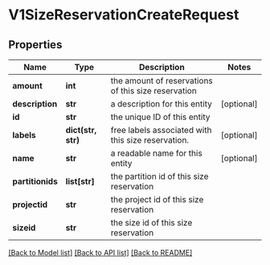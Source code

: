 # V1SizeReservationCreateRequest

## Properties
Name | Type | Description | Notes
------------ | ------------- | ------------- | -------------
**amount** | **int** | the amount of reservations of this size reservation | 
**description** | **str** | a description for this entity | [optional] 
**id** | **str** | the unique ID of this entity | 
**labels** | **dict(str, str)** | free labels associated with this size reservation. | [optional] 
**name** | **str** | a readable name for this entity | [optional] 
**partitionids** | **list[str]** | the partition id of this size reservation | 
**projectid** | **str** | the project id of this size reservation | 
**sizeid** | **str** | the size id of this size reservation | 

[[Back to Model list]](../README.md#documentation-for-models) [[Back to API list]](../README.md#documentation-for-api-endpoints) [[Back to README]](../README.md)


